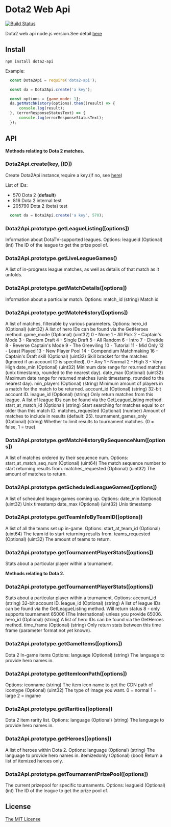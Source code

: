 # Dota2 Web Api


[![Build Status](https://travis-ci.org/booxood/node-dota2-api.png?branch=master)](https://travis-ci.org/booxood/node-dota2-api)

Dota2 web api node.js version.See detail [here](https://wiki.teamfortress.com/wiki/WebAPI#Dota_2)

## Install

```
npm install dota2-api
```


Example:
```javascript
  const Dota2Api = require('dota2-api');

  const da = Dota2Api.create('a key');

  const options = {game_mode: 1};
  da.getMatchHistory(options).then((result) => {
      console.log(result);
  }, (errorResponseStatusText) => {
      console.log(errorResponseStatusText);
  });
```


## API

**Methods relating to Dota 2 matches.**

### Dota2Api.create(key, [ID])
Create Dota2Api instance,require a key.(if no, see [here](http://steamcommunity.com/dev/apikey))

List of IDs:
- 570 Dota 2 (**default**)
- 816 Dota 2 internal test
- 205790 Dota 2 (beta) test

```javascript
  const da = Dota2Api.create('a key', 570);
```

### Dota2Api.prototype.getLeagueListing([options])
Information about DotaTV-supported leagues.
Options:
  leagueid (Optional) (int)
      The ID of the league to get the prize pool of.

### Dota2Api.prototype.getLiveLeagueGames()
A list of in-progress league matches, as well as details of that match as it unfolds.

### Dota2Api.prototype.getMatchDetails([options])
Information about a particular match.
Options:
  match_id (string)
      Match id

### Dota2Api.prototype.getMatchHistory([options])
A list of matches, filterable by various parameters.
Options:
  hero_id (Optional) (uint32)
      A list of hero IDs can be found via the GetHeroes method.
  game_mode (Optional) (uint32)
      0 - None
      1 - All Pick
      2 - Captain's Mode
      3 - Random Draft
      4 - Single Draft
      5 - All Random
      6 - Intro
      7 - Diretide
      8 - Reverse Captain's Mode
      9 - The Greeviling
      10 - Tutorial
      11 - Mid Only
      12 - Least Played
      13 - New Player Pool
      14 - Compendium Matchmaking
      16 - Captain's Draft
  skill (Optional) (uint32)
      Skill bracket for the matches (Ignored if an account ID is specified).
      0 - Any
      1 - Normal
      2 - High
      3 - Very High
  date_min (Optional) (uint32)
      Minimum date range for returned matches (unix timestamp, rounded to the nearest day).
  date_max (Optional) (uint32)
      Maximum date range for returned matches (unix timestamp, rounded to the nearest day).
  min_players (Optional) (string)
      Minimum amount of players in a match for the match to be returned.
  account_id (Optional) (string)
      32-bit account ID.
  league_id (Optional) (string)
      Only return matches from this league.
      A list of league IDs can be found via the GetLeagueListing method.
  start_at_match_id (Optional) (string)
      Start searching for matches equal to or older than this match ID.
  matches_requested (Optional) (number)
      Amount of matches to include in results (default: 25).
  tournament_games_only (Optional) (string)
      Whether to limit results to tournament matches. (0 = false, 1 = true)

### Dota2Api.prototype.getMatchHistoryBySequenceNum([options])
A list of matches ordered by their sequence num.
Options:
  start_at_match_seq_num (Optional) (uint64)
      The match sequence number to start returning results from.
  matches_requested (Optional) (uint32)
      The amount of matches to return.

### Dota2Api.prototype.getScheduledLeagueGames([options])
A list of scheduled league games coming up.
Options:
  date_min (Optional) (uint32)
      Unix timestamp
  date_max (Optional) (uint32)
      Unix timestamp

### Dota2Api.prototype.getTeamInfoByTeamID([options])
A list of all the teams set up in-game.
Options:
  start_at_team_id (Optional) (uint64)
      The team id to start returning results from.
  teams_requested (Optional) (uint32)
      The amount of teams to return.

### Dota2Api.prototype.getTournamentPlayerStats([options])
Stats about a particular player within a tournament.

**Methods relating to Dota 2.**

### Dota2Api.prototype.getTournamentPlayerStats([options])
Stats about a particular player within a tournament.
Options:
  account_id (string)
      32-bit account ID.
  league_id (Optional) (string)
      A list of league IDs can be found via the GetLeagueListing method. Will return status 8 - only supports tournament 65006 (The International) unless you provide 65006.
  hero_id (Optional) (string)
      A list of hero IDs can be found via the GetHeroes method.
  time_frame (Optional) (string)
      Only return stats between this time frame (parameter format not yet known).

### Dota2Api.prototype.getGameItems([options])
Dota 2 In-game items
Options:
  language (Optional) (string)
      The language to provide hero names in.

### Dota2Api.prototype.getItemIconPath([options])
Options:
  iconname (string)
       The item icon name to get the CDN path of
  icontype (Optional) (uint32)
       The type of image you want.
       0 = normal
       1 = large
       2 = ingame

### Dota2Api.prototype.getRarities([options])
Dota 2 item rarity list.
Options:
  language (Optional) (string)
      The language to provide hero names in.

### Dota2Api.prototype.getHeroes([options])
A list of heroes within Dota 2.
Options:
  language (Optional) (string)
      The language to provide hero names in.
  itemizedonly (Optional) (bool)
      Return a list of itemized heroes only.

### Dota2Api.prototype.getTournamentPrizePool([options])
The current prizepool for specific tournaments.
Options:
  leagueid (Optional) (int)
      The ID of the league to get the prize pool of.


## License
[The MIT License](https://github.com/booxood/node-dota2-api/blob/master/LICENSE)
